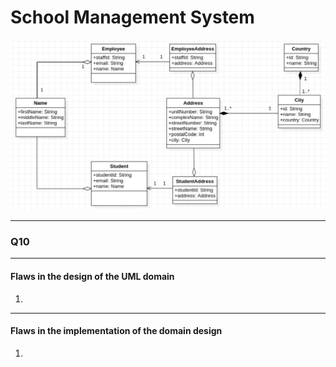 # School Management System

![uml image for student management system](uml/uml_for_school_management_domain.png)

___

### Q10 <br/>

___

#### Flaws in the design of the UML domain <br/>
1.
___

#### Flaws in the implementation of the domain design <br/>
1. 